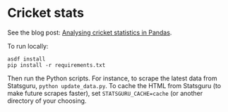 # Cricket stats

See the blog post: [Analysing cricket statistics in Pandas][blog].

To run locally:

```shell
asdf install
pip install -r requirements.txt
```

Then run the Python scripts. For instance, to scrape the latest data
from Statsguru, `python update_data.py`. To cache the HTML from
Statsguru (to make future scrapes faster), set `STATSGURU_CACHE=cache`
(or another directory of your choosing.

[blog]: https://brasier.me/pandas/2020/06/10/neeerd-pledge/
